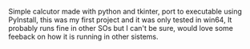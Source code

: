 Simple calcutor made with python and tkinter, port to executable using PyInstall, this was my first project and it was only tested in win64, It probably runs fine in other SOs but I can't be sure, would love some feeback on how it is running in other sistems.
